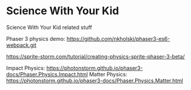 # Science With Your Kid 
Science With Your Kid related stuff

Phaser 3 physics demo: https://github.com/nkholski/phaser3-es6-webpack.git

https://sprite-storm.com/tutorial/creating-physics-sprite-phaser-3-beta/

Impact Physics: https://photonstorm.github.io/phaser3-docs/Phaser.Physics.Impact.html
Matter Physics: https://photonstorm.github.io/phaser3-docs/Phaser.Physics.Matter.html
